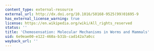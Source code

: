 ```yaml
---
content_type: external-resource
external_url: http://dx.doi.org/10.1016/S0168-9525(99)01695-9
has_external_license_warning: true
license: https://en.wikipedia.org/wiki/All_rights_reserved
status: ''
title: 'Chemosensation: Molecular Mechanisms in Worms and Mammals'
uid: 6e9eae00-e122-460a-b31b-cad142a7a0cc
wayback_url: ''
---
```

